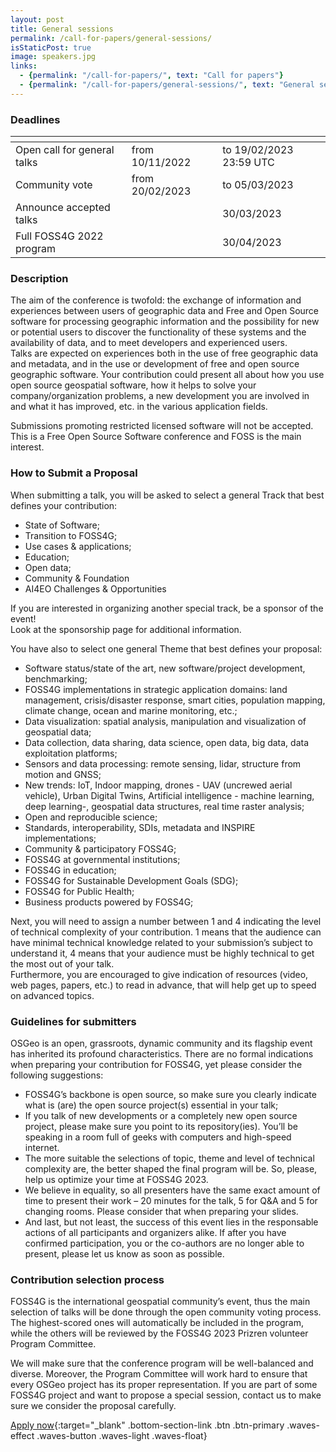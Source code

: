 ```yaml
---
layout: post
title: General sessions
permalink: /call-for-papers/general-sessions/
isStaticPost: true
image: speakers.jpg
links:
  - {permalink: "/call-for-papers/", text: "Call for papers"}
  - {permalink: "/call-for-papers/general-sessions/", text: "General sessions"}
---
```


### Deadlines

| <!-- -->                           | <!-- -->               | <!-- -->                |
| ---------------------------------- | ---------------------- | ----------------------- |
| Open call for general talks &emsp; | from 10/11/2022 &emsp; | to 19/02/2023 23:59 UTC |
| Community vote &emsp;              | from 20/02/2023 &emsp; | to 05/03/2023           |
| Announce accepted talks &emsp;     |                        | 30/03/2023              |
| Full FOSS4G 2022 program &emsp;    |                        | 30/04/2023              |

### Description

The aim of the conference is twofold: the exchange of information and experiences between users of geographic data and Free and Open Source software for processing geographic information and the possibility for new or potential users to discover the functionality of these systems and the availability of data, and to meet developers and experienced users.  
Talks are expected on experiences both in the use of free geographic data and metadata, and in the use or development of free and open source geographic software. Your contribution could present all about how you use open source geospatial software, how it helps to solve your company/organization problems, a new development you are involved in and what it has improved, etc. in the various application fields.

Submissions promoting restricted licensed software will not be accepted. This is a Free Open Source Software conference and FOSS is the main interest.

### How to Submit a Proposal

When submitting a talk, you will be asked to select a general Track that best defines your contribution:

- State of Software;
- Transition to FOSS4G;
- Use cases & applications;
- Education;
- Open data;
- Community & Foundation
- AI4EO Challenges & Opportunities

If you are interested in organizing another special track, be a sponsor of the event!  
Look at the sponsorship page for additional information.

You have also to select one general Theme that best defines your proposal:

- Software status/state of the art, new software/project development, benchmarking;
- FOSS4G implementations in strategic application domains: land management, crisis/disaster response, smart cities, population mapping, climate change, ocean and marine monitoring, etc.;
- Data visualization: spatial analysis, manipulation and visualization of geospatial data;
- Data collection, data sharing, data science, open data, big data, data exploitation platforms;
- Sensors and data processing: remote sensing, lidar, structure from motion and GNSS;
- New trends: IoT, Indoor mapping, drones - UAV (uncrewed aerial vehicle), Urban Digital Twins, Artificial intelligence - machine learning, deep learning-, geospatial data structures, real time raster analysis;
- Open and reproducible science;
- Standards, interoperability, SDIs, metadata and INSPIRE implementations;
- Community & participatory FOSS4G;
- FOSS4G at governmental institutions;
- FOSS4G in education;
- FOSS4G for Sustainable Development Goals (SDG);
- FOSS4G for Public Health;
- Business products powered by FOSS4G;

Next, you will need to assign a number between 1 and 4 indicating the level of technical complexity of your contribution. 1 means that the audience can have minimal technical knowledge related to your submission’s subject to understand it, 4 means that your audience must be highly technical to get the most out of your talk.  
Furthermore, you are encouraged to give indication of resources (video, web pages, papers, etc.) to read in advance, that will help get up to speed on advanced topics.

### Guidelines for submitters

OSGeo is an open, grassroots, dynamic community and its flagship event has inherited its profound characteristics. There are no formal indications when preparing your contribution for FOSS4G, yet please consider the following suggestions:

- FOSS4G’s backbone is open source, so make sure you clearly indicate what is (are) the open source project(s) essential in your talk;
- If you talk of new developments or a completely new open source project, please make sure you point to its repository(ies). You’ll be speaking in a room full of geeks with computers and high-speed internet.
- The more suitable the selections of topic, theme and level of technical complexity are, the better shaped the final program will be. So, please, help us optimize your time at FOSS4G 2023.
- We believe in equality, so all presenters have the same exact amount of time to present their work – 20 minutes for the talk, 5 for Q&A and 5 for changing rooms. Please consider that when preparing your slides.
- And last, but not least, the success of this event lies in the responsable actions of all participants and organizers alike. If after you have confirmed participation, you or the co-authors are no longer able to present, please let us know as soon as possible.

### Contribution selection process

FOSS4G is the international geospatial community’s event, thus the main selection of talks will be done through the open community voting process. The highest-scored ones will automatically be included in the program, while the others will be reviewed by the FOSS4G 2023 Prizren volunteer Program Committee.

We will make sure that the conference program will be well-balanced and diverse. Moreover, the Program Committee will work hard to ensure that every OSGeo project has its proper representation. If you are part of some FOSS4G project and want to propose a special session, contact us to make sure we consider the proposal carefully.

[Apply now](https://talks.osgeo.org/foss4g-2023/cfp){:target="_blank" .bottom-section-link .btn .btn-primary .waves-effect .waves-button .waves-light .waves-float}
